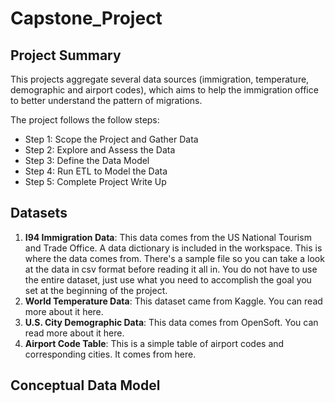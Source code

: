 # Capstone_Project

## Project Summary

This projects aggregate several data sources (immigration, temperature, demographic and airport codes), which aims to help the immigration office to better understand the pattern of migrations.

The project follows the follow steps:
* Step 1: Scope the Project and Gather Data
* Step 2: Explore and Assess the Data
* Step 3: Define the Data Model
* Step 4: Run ETL to Model the Data
* Step 5: Complete Project Write Up

## Datasets

1. **I94 Immigration Data**: This data comes from the US National Tourism and Trade Office. A data dictionary is included in the workspace. This is where the data comes from. There's a sample file so you can take a look at the data in csv format before reading it all in. You do not have to use the entire dataset, just use what you need to accomplish the goal you set at the beginning of the project.
2. **World Temperature Data**: This dataset came from Kaggle. You can read more about it here.
3. **U.S. City Demographic Data**: This data comes from OpenSoft. You can read more about it here.
4. **Airport Code Table**: This is a simple table of airport codes and corresponding cities. It comes from here.

## Conceptual Data Model
